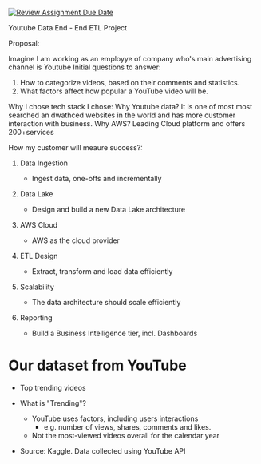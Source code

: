 [![Review Assignment Due Date](https://classroom.github.com/assets/deadline-readme-button-24ddc0f5d75046c5622901739e7c5dd533143b0c8e959d652212380cedb1ea36.svg)](https://classroom.github.com/a/1lXY_Wlg)


Youtube Data End - End ETL Project

Proposal:

Imagine I am working as an employye of company who's main advertising channel is Youtube
Initial questions to answer:

1. How to categorize videos, based on their comments and statistics.
2. What factors affect how popular a YouTube video will be.


Why I chose tech stack I chose:
Why Youtube data?
It is one of most most searched an dwathced websites in the world and has more customer interaction with business.
Why AWS?
Leading Cloud platform and offers 200+services


How my customer will meaure success?:

1. Data Ingestion
   - Ingest data, one-offs and incrementally

2. Data Lake
   - Design and build a new Data Lake architecture

3. AWS Cloud
   - AWS as the cloud provider

4. ETL Design
   - Extract, transform and load data efficiently

5. Scalability
   - The data architecture should scale efficiently

6. Reporting
   - Build a Business Intelligence tier, incl. Dashboards



# Our dataset from YouTube

- Top trending videos

- What is "Trending"?
  - YouTube uses factors, including users interactions
    - e.g. number of views, shares, comments and likes.
  - Not the most-viewed videos overall for the calendar year

- Source: Kaggle. Data collected using YouTube API





